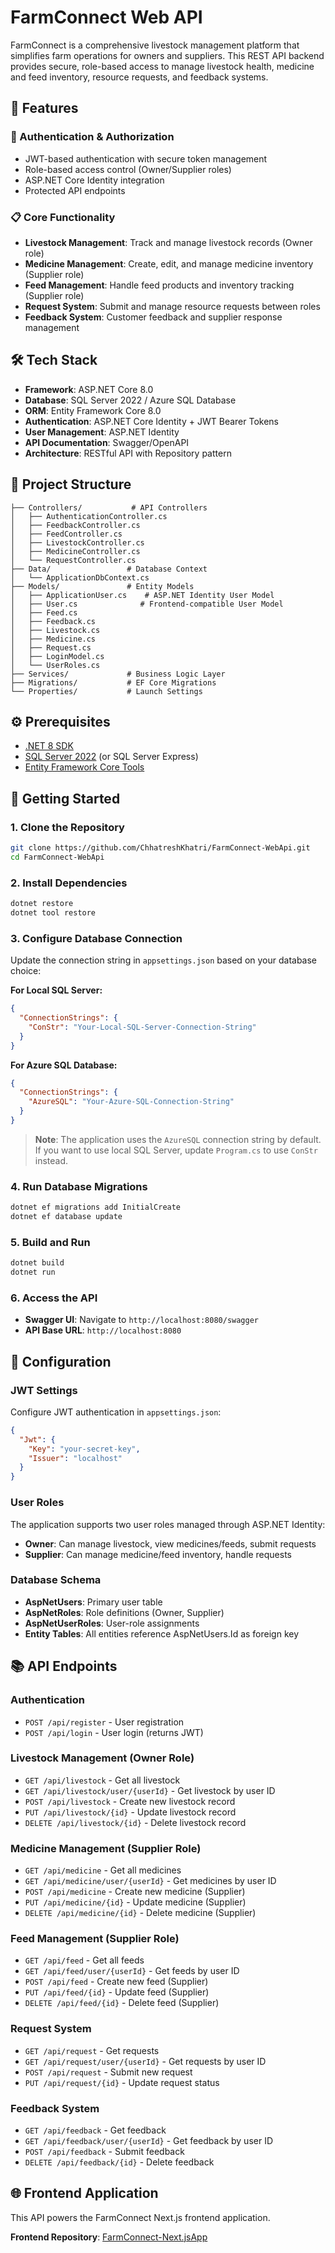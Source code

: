 # FarmConnect Web API

FarmConnect is a comprehensive livestock management platform that simplifies farm operations for owners and suppliers. This REST API backend provides secure, role-based access to manage livestock health, medicine and feed inventory, resource requests, and feedback systems.

## 🚀 Features

### 🔐 Authentication & Authorization

- JWT-based authentication with secure token management
- Role-based access control (Owner/Supplier roles)
- ASP.NET Core Identity integration
- Protected API endpoints

### 📋 Core Functionality

- **Livestock Management**: Track and manage livestock records (Owner role)
- **Medicine Management**: Create, edit, and manage medicine inventory (Supplier role)
- **Feed Management**: Handle feed products and inventory tracking (Supplier role)
- **Request System**: Submit and manage resource requests between roles
- **Feedback System**: Customer feedback and supplier response management

## 🛠️ Tech Stack

- **Framework**: ASP.NET Core 8.0
- **Database**: SQL Server 2022 / Azure SQL Database
- **ORM**: Entity Framework Core 8.0
- **Authentication**: ASP.NET Core Identity + JWT Bearer Tokens
- **User Management**: ASP.NET Identity
- **API Documentation**: Swagger/OpenAPI
- **Architecture**: RESTful API with Repository pattern

## 📁 Project Structure

```
├── Controllers/           # API Controllers
│   ├── AuthenticationController.cs
│   ├── FeedbackController.cs
│   ├── FeedController.cs
│   ├── LivestockController.cs
│   ├── MedicineController.cs
│   └── RequestController.cs
├── Data/                 # Database Context
│   └── ApplicationDbContext.cs
├── Models/               # Entity Models
│   ├── ApplicationUser.cs    # ASP.NET Identity User Model
│   ├── User.cs              # Frontend-compatible User Model
│   ├── Feed.cs
│   ├── Feedback.cs
│   ├── Livestock.cs
│   ├── Medicine.cs
│   ├── Request.cs
│   ├── LoginModel.cs
│   └── UserRoles.cs
├── Services/             # Business Logic Layer
├── Migrations/           # EF Core Migrations
└── Properties/           # Launch Settings
```

## ⚙️ Prerequisites

- [.NET 8 SDK](https://dotnet.microsoft.com/download/dotnet/8.0)
- [SQL Server 2022](https://www.microsoft.com/en-us/sql-server/sql-server-downloads) (or SQL Server Express)
- [Entity Framework Core Tools](https://docs.microsoft.com/en-us/ef/core/cli/dotnet)

## 🚀 Getting Started

### 1. Clone the Repository

```bash
git clone https://github.com/ChhatreshKhatri/FarmConnect-WebApi.git
cd FarmConnect-WebApi
```

### 2. Install Dependencies

```bash
dotnet restore
dotnet tool restore
```

### 3. Configure Database Connection

Update the connection string in `appsettings.json` based on your database choice:

**For Local SQL Server:**

```json
{
  "ConnectionStrings": {
    "ConStr": "Your-Local-SQL-Server-Connection-String"
  }
}
```

**For Azure SQL Database:**

```json
{
  "ConnectionStrings": {
    "AzureSQL": "Your-Azure-SQL-Connection-String"
  }
}
```

> **Note**: The application uses the `AzureSQL` connection string by default. If you want to use local SQL Server, update `Program.cs` to use `ConStr` instead.

### 4. Run Database Migrations

```bash
dotnet ef migrations add InitialCreate
dotnet ef database update
```

### 5. Build and Run

```bash
dotnet build
dotnet run
```

### 6. Access the API

- **Swagger UI**: Navigate to `http://localhost:8080/swagger`
- **API Base URL**: `http://localhost:8080`

## 🔧 Configuration

### JWT Settings

Configure JWT authentication in `appsettings.json`:

```json
{
  "Jwt": {
    "Key": "your-secret-key",
    "Issuer": "localhost"
  }
}
```

### User Roles

The application supports two user roles managed through ASP.NET Identity:

- **Owner**: Can manage livestock, view medicines/feeds, submit requests
- **Supplier**: Can manage medicine/feed inventory, handle requests

### Database Schema

- **AspNetUsers**: Primary user table
- **AspNetRoles**: Role definitions (Owner, Supplier)
- **AspNetUserRoles**: User-role assignments
- **Entity Tables**: All entities reference AspNetUsers.Id as foreign key

## 📚 API Endpoints

### Authentication

- `POST /api/register` - User registration
- `POST /api/login` - User login (returns JWT)

### Livestock Management (Owner Role)

- `GET /api/livestock` - Get all livestock
- `GET /api/livestock/user/{userId}` - Get livestock by user ID
- `POST /api/livestock` - Create new livestock record
- `PUT /api/livestock/{id}` - Update livestock record
- `DELETE /api/livestock/{id}` - Delete livestock record

### Medicine Management (Supplier Role)

- `GET /api/medicine` - Get all medicines
- `GET /api/medicine/user/{userId}` - Get medicines by user ID
- `POST /api/medicine` - Create new medicine (Supplier)
- `PUT /api/medicine/{id}` - Update medicine (Supplier)
- `DELETE /api/medicine/{id}` - Delete medicine (Supplier)

### Feed Management (Supplier Role)

- `GET /api/feed` - Get all feeds
- `GET /api/feed/user/{userId}` - Get feeds by user ID
- `POST /api/feed` - Create new feed (Supplier)
- `PUT /api/feed/{id}` - Update feed (Supplier)
- `DELETE /api/feed/{id}` - Delete feed (Supplier)

### Request System

- `GET /api/request` - Get requests
- `GET /api/request/user/{userId}` - Get requests by user ID
- `POST /api/request` - Submit new request
- `PUT /api/request/{id}` - Update request status

### Feedback System

- `GET /api/feedback` - Get feedback
- `GET /api/feedback/user/{userId}` - Get feedback by user ID
- `POST /api/feedback` - Submit feedback
- `DELETE /api/feedback/{id}` - Delete feedback

## 🌐 Frontend Application

This API powers the FarmConnect Next.js frontend application.

**Frontend Repository**: [FarmConnect-Next.jsApp](https://github.com/ChhatreshKhatri/FarmConnect-Next.jsApp)
